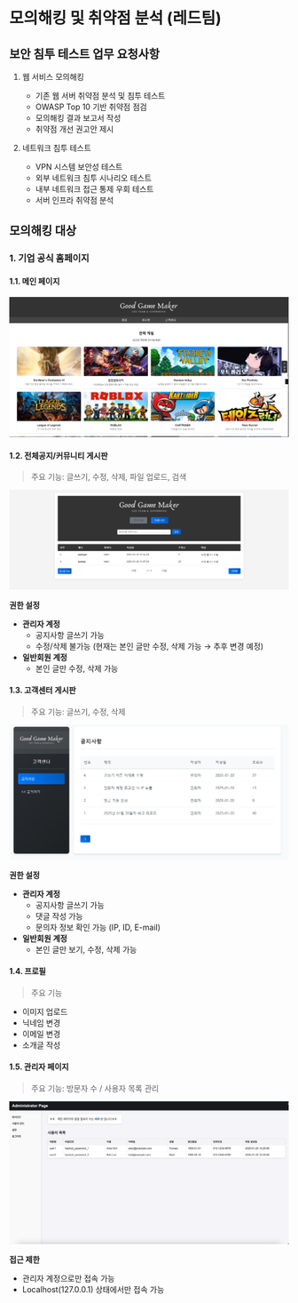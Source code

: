 # 모의해킹 및 취약점 분석 (레드팀)

## 보안 침투 테스트 업무 요청사항

1. 웹 서비스 모의해킹
   - 기존 웹 서버 취약점 분석 및 침투 테스트
   - OWASP Top 10 기반 취약점 점검
   - 모의해킹 결과 보고서 작성
   - 취약점 개선 권고안 제시

2. 네트워크 침투 테스트
   - VPN 시스템 보안성 테스트
   - 외부 네트워크 침투 시나리오 테스트
   - 내부 네트워크 접근 통제 우회 테스트
   - 서버 인프라 취약점 분석

## 모의해킹 대상

### 1. 기업 공식 홈페이지

#### 1.1. 메인 페이지
![메인 페이지](images/image.png)

#### 1.2. 전체공지/커뮤니티 게시판
> 주요 기능: 글쓰기, 수정, 삭제, 파일 업로드, 검색

![전체공지/커뮤니티 게시판](images/image-1.png)

**권한 설정**
- **관리자 계정**
  - 공지사항 글쓰기 가능
  - 수정/삭제 불가능 (현재는 본인 글만 수정, 삭제 가능 → 추후 변경 예정)
- **일반회원 계정**
  - 본인 글만 수정, 삭제 가능

#### 1.3. 고객센터 게시판
> 주요 기능: 글쓰기, 수정, 삭제

![고객센터 게시판](images/image-2.png)

**권한 설정**
- **관리자 계정**
  - 공지사항 글쓰기 가능
  - 댓글 작성 가능
  - 문의자 정보 확인 가능 (IP, ID, E-mail)
- **일반회원 계정**
  - 본인 글만 보기, 수정, 삭제 가능

#### 1.4. 프로필
> 주요 기능
- 이미지 업로드
- 닉네임 변경
- 이메일 변경
- 소개글 작성

#### 1.5. 관리자 페이지
> 주요 기능: 방문자 수 / 사용자 목록 관리

![관리자 페이지](images/image-3.png)

**접근 제한**
- 관리자 계정으로만 접속 가능
- Localhost(127.0.0.1) 상태에서만 접속 가능
